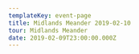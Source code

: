 ```yaml
---
templateKey: event-page
title: Midlands Meander 2019-02-10
tour: Midlands Meander
date: 2019-02-09T23:00:00.000Z
---
```


